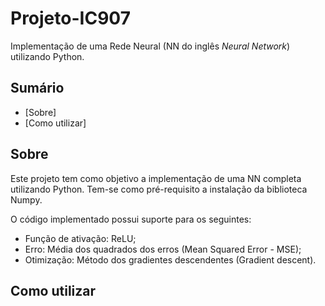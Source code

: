 # Projeto-IC907
Implementação de uma Rede Neural (NN do inglês _Neural Network_) utilizando Python. 

## Sumário
- [Sobre]
- [Como utilizar]

## Sobre
Este projeto tem como objetivo a implementação de uma NN completa utilizando Python.
Tem-se como pré-requisito a instalação da biblioteca Numpy.

O código implementado possui suporte para os seguintes:
- Função de ativação: ReLU;
- Erro: Média dos quadrados dos erros (Mean Squared Error - MSE);
- Otimização: Método dos gradientes descendentes (Gradient descent).

## Como utilizar

